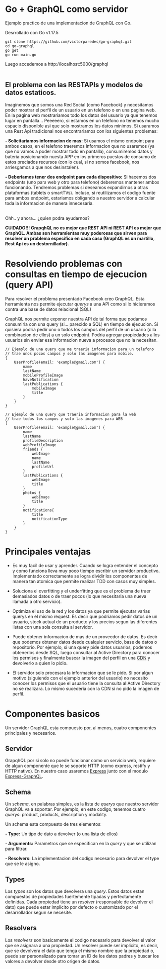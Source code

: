 # Go + GraphQL como servidor
Ejemplo practico de una implementacion de GraphQL con Go.


Desrrollado con Go v1.17.5

```console
git clone https://github.com/victorparedes/go-graphql.git
cd go-graphql
go get
go run main.go 
```
Luego accedemos a http://localhost:5000/graphql
<br/><br/>

## El problema con las RESTAPIs y modelos de datos estaticos.

Imaginemos que somos una Red Social (como Facebook) y necesitamos poder mostrar el perfil de un usuario en un telefono o en una pagina web. En la pagina web mostrariamos todo los datos del usuario ya que tenemos lugar en pantalla... Peeeeero, si estamos en un telefono no tenemos mucho espacio disponible asi que solo mostramos los datos minimos. Si usaramos una Rest Api tradicional nos encontrariamos con los siguientes problemas:

**- Solicitariamos informacion de mas:** Si usamos el mismo endpoint para ambos casos, en el telefono traeremos informacion que no usaremos (ya que no vamos a poder mostrar todo en pantalla), consumiremos datos y bateria posicionando nuesta APP en los primeros puestos de consumo de estos preciados recursos (con lo cual, si no somos facebook, nos arriesgamos a que nos desinstalen).

**- Deberiamos tener dos endpoint para cada dispositivo:** Si hacemos dos endpoints (uno para web y otro para telefono) deberemos mantener ambos funcionando. Tendremos problemas si deseamos expandirnos a otras plataformas (tablets o smartTVs). Incluso, si reutilizamos el codigo fuente para ambos endpoint, estariamos obligando a nuestro servidor a calcular toda la informacion de manera innecesaria.

<br/>
Ohh.. y ahora... ¿quien podra ayudarnos?

<br/>

**CUIDADO!!! GrapqhQL no es mejor que REST API ni REST API es mejor que GraphQL. Ambas son herramientas muy poderosas que sirven para resolver un problema especifico en cada caso (GraphQL es un martillo, Rest Api es un destornillador).**

# Resolviendo problemas con consultas en tiempo de ejecucion (query API)

Para resolver el problema presentado Facebook creo GraphQL. Esta herramienta nos permite ejecutar *querys* a una API como si lo hicieramos contra una base de datos relacional (SQL)

GraphQL nos permite exponer nuestra API de tal forma que podamos consumirla con una query (si... parecido a SQL) en tiempo de ejecucion. Si quisiera podria pedir uno o todos los campos del perfil de un usuario (o la combinacion de ellos) a un solo endpoint. Podria agregar propiedades a los usuarios sin enviar esa informacion nueva a procesos que no la necesitan.

```
// Ejemplo de una query que me traeria informacion para un telefono
// trae unos pocos campos y solo las imagenes para mobile.
{
    UserProfile(email: 'example@gmail.com') {
        name
        lastName
        mobileProfileImage
        haveNotification
        lastPublications {
            mobileImage
            title
        }
    }
}
```

```
// Ejemplo de una query que traeria informacion para la web
// trae todos los campos y solo las imagenes para WEB
{
    UserProfile(email: 'example@gmail.com') {
        name
        lastName
        profileDescription
        webProfileImage
        friends {
            webImage
            name
            lastName
            profileUrl
        }
        lastPublications {
            webImage
            title
        }
        photos {
            webImage
            title
        }
        notifications{
            title
            notificationType
        }
    }
}
```

# Principales ventajas

- Es muy facil de usar y aprender. Cuando se logra entender el concepto y como funciona lleva muy poco tiempo escribir un servidor productivo. Implementado correctamente se logra dividir los componentes de manera tan atomica que permite realizar TDD con casos muy simples.

- Soluciona el overfitting y el underfitting que es el problema de traer demasiados datos o de traer pocos (lo que necesitaria una nueva llamada a otro servicio).

- Optimiza el uso de la red y los datos ya que permite ejecutar varias querys en el mismo request. Es decir que podriamos pedir datos de un usuario, stock actual de un producto y los precios segun las diferentes listas con una sola consulta al servidor.

- Puede obtener informacion de mas de un proveedor de datos. Es decir que podemos obtener datos desde cualquier servicio, base de datos o repositorio. Por ejemplo, si una query pide datos usuarios, podemos obtenerlos desde SQL, luego consultar al Active Directory para conocer los permisos y finalmente buscar la imagen del perfil en una [CDN](https://es.wikipedia.org/wiki/Red_de_distribuci%C3%B3n_de_contenidos) y devolverlo a quien lo pidio.

- El servidor solo procesara la informacion que se le pide. Si por algun motivo (siguiendo con el ejemplo anterior del usuario) no necesito conocer los permisos que el usuario tiene la consulta al Active Directory no se realizara. Lo mismo sucederia con la CDN si no pido la imagen de perfil.

# Componentes basicos

Un servidor GraphQL esta compuesto por, al menos, cuatro componentes principales y necesarios.

## Servidor
GrapqhQL por si solo no puede funcionar como un servicio web, requiere de algun componente que le se soporte HTTP (como express, restify y HTTP nativo). En nuestro caso usaremos [Express](https://www.npmjs.com/package/express) junto con el modulo [Express-GraphQL](https://www.npmjs.com/package/express-graphql).

## Schema
Un *schema*, en palabras simples, es la lista de *querys* que nuestro servidor GraphQL va a soportar. Por ejemplo, en este codigo, tenemos cuatro *querys*: product, products, description y modality.

Un schema esta compuesto de tres elementos:

**- Type:** Un tipo de dato a devolver (o una lista de ellos)

**- Arguments:** Parametros que se especifican en la *query* y que se utilizan para filtrar.

**- Resolvers:** La implementacion del codigo necesario para devolver el type que se le asigno.

## Types
Los *types* son los datos que devolvera una *query*. Estos datos estan compuestos de propiedades fuertemente tipadas y perfectamente definidas.
Cada propiedad tiene un *resolver* (responsable de devolver el dato) que puede estar implicito por defecto o customizado por el desarrollador segun se necesite.

## Resolvers
Los *resolvers* son basicamente el codigo necesario para devolver el valor que se asignara a una propiedad. Un resolver puede ser implicito, es decir, que se devolvera el dato que tenga el mismo nombre que la propiedad o, puede ser personalizado para tomar un ID de los datos padres y buscar los valores a devolver desde otro origen de datos.

